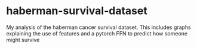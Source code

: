 # haberman-survival-dataset
My analysis of the haberman cancer survival dataset. This includes graphs explaining the use of features and a pytorch FFN to predict how someone might survive
